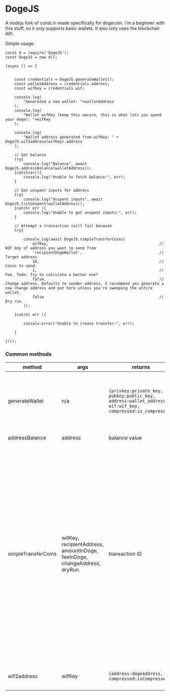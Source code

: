 DogeJS
=======

A nodejs fork of coinb.in made specifically for dogecoin. I'm a beginner with this stuff, so it only supports basic wallets. It also only uses the blockchair API.

Simple usage:

```
const d = require('DogeJS');
const DogeJS = new d();

(async () => {


	const credentials = DogeJS.generateWallet();
	const walletAddress = credentials.address;
	const wifKey = credentials.wif;

	console.log(
		"Generated a new wallet: "+walletAddress
	);
	console.log(
		"Wallet wifKey (keep this secure, this is what lets you spend your doge): "+wifKey
	);

	console.log(
		"Wallet address generated from wifKey: " + DogeJS.wif2address(wifKey).address
	);

	// Get balance
	try{
		console.log("Balance", await DogeJS.addressBalance(walletAddress));
	}catch(err){
		console.log("Unable to fetch balance:", err);
	}

	// Get unspent inputs for address
	try{
		console.log("Unspent inputs", await DogeJS.listUnspent(walletAddress));
	}catch( err ){
		console.log("Unable to get unspent inputs:", err);
	}
	
	// Attempt a transaction (will fail because 
	try{

		console.log(await DogeJS.simpleTransferCoins( 
			wifKey, 												// WIF key of address you want to send from
			'recipientDogeWallet', 									// Target address
			10, 													// Coins to send.
			1, 														// Fee. Todo: Try to calculate a better one?
			false,													// Change address. Defaults to sender address. I recommend you generate a new change address and put here unless you're sweeping the entire wallet.
			false 													// Dry run. 
		));
		
	}catch( err ){

		console.error("Unable to create transfer:", err);

	}
	
})();
```

### Common methods

| method | args | returns | description |
|---|---|---|---|
|generateWallet|n/a| `{privkey:private_key, pubkey:public_key, address:wallet_address, wif:wif_key, compressed:is_compressed}` | Generates a new wallet. The only thing you really need to save is the wif-key. It can be used to generate the other keys. |
|addressBalance|address|balance value|Gets a wallet balance|
|simpleTransferCoins|wifKey, recipientAddress, amountInDoge, feeInDoge, changeAddress, dryRun|transaction ID|Shortcut function that fetches all unspent inputs, calculates how much you have, handles fee/change, creates, signs, and publishes the transaction. amountInDoge is in doge and can use decimals. If changeAddress is left empty, it sends the change back to the sending address (not recommended, but can be left out if you're sending ALL doge in the wallet). Fee is added to the total amount. If the amount you send + fee is more than you have, an error is thrown.|
|wif2address|wifKey|`{address:dogeAddress, compressed:isCompressed}`|Gets your wallet address from your wifKey|

